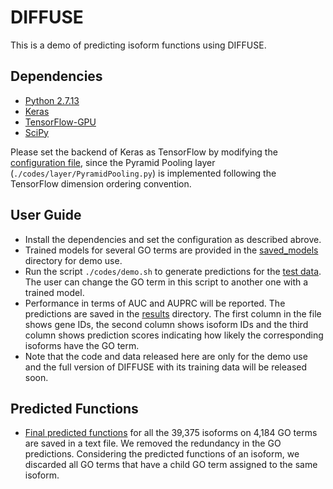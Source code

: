 # DIFFUSE

This is a demo of predicting isoform functions using DIFFUSE.

## Dependencies
- [Python 2.7.13](https://www.python.org/downloads/release/python-2713/)</br>
- [Keras](https://keras.io/)</br>
- [TensorFlow-GPU](https://www.tensorflow.org/)</br>
- [SciPy](https://www.scipy.org/)</br>

Please set the backend of Keras as TensorFlow by modifying the [configuration file](https://keras.io/backend/), since the Pyramid Pooling layer (`./codes/layer/PyramidPooling.py`) is implemented following the TensorFlow dimension ordering convention.</br> 

## User Guide
- Install the dependencies and set the configuration as described abrove.
- Trained models for several GO terms are provided in the [saved_models](https://github.com/haochenucr/DIFFUSE/tree/master/saved_models) directory for demo use.
- Run the script `./codes/demo.sh` to generate predictions for the [test data](https://github.com/haochenucr/DIFFUSE/tree/master/data). The user can change the GO term in this script to another one with a trained model.
- Performance in terms of AUC and AUPRC will be reported. The predictions are saved in the [results](https://github.com/haochenucr/DIFFUSE/tree/master/results) directory. The first column in the file shows gene IDs, the second column shows isoform IDs and the third column shows prediction scores indicating how likely the corresponding isoforms have the GO term.
- Note that the code and data released here are only for the demo use and the full version of DIFFUSE with its training data will be released soon.

## Predicted Functions
- [Final predicted functions](https://github.com/haochenucr/DIFFUSE/tree/master/results/all_predictions.txt) for all the 39,375 isoforms on 4,184 GO terms are saved in a text file. We removed the redundancy in the GO predictions. Considering the predicted functions of an isoform, we discarded all GO terms that have a child GO term assigned to the same isoform.
